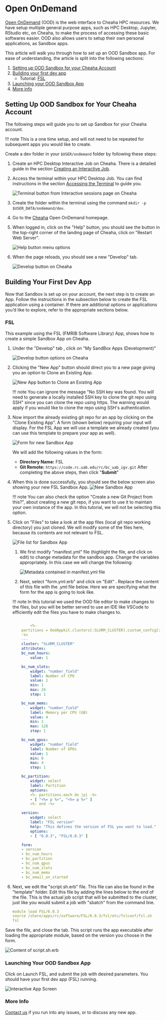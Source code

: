 # Open OnDemand

[Open OnDemand](https://rc.uab.edu) (OOD) is the web interface to Cheaha HPC resources. We have setup multiple general purpose apps, such as HPC Desktop, Jupyter, RStudio etc, on Cheaha, to make the process of accessing these basic softwares easier. OOD also allows users to setup their own personal applications, as Sandbox apps.

This article will walk you through how to set up an OOD Sandbox app. For ease of understanding, the article is split into the following sections:

1. [Setting up OOD Sandbox for your Cheaha Account](#setting-up-ood-sandbox-for-your-cheaha-account)
1. [Building your first dev app](#building-your-first-dev-app)
   - Tutorial: [FSL](#fsl)
1. [Launching your OOD Sandbox App](#launching-your-ood-sandbox-app)
1. [More info](#more-info)

## Setting Up OOD Sandbox for Your Cheaha Account

The following steps will guide you to set up Sandbox for your Cheaha account.

<!-- markdownlint-disable MD046 -->
!!! note
    This is a one time setup, and will not need to be repeated for subsequent apps you would like to create.
<!-- markdownlint-enable MD046 -->

Create a dev folder in your `$USER/ondemand` folder by following these steps:

1. Create an HPC Desktop Interactive Job on Cheaha. There is a detailed guide in the section [Creating an Interactive Job](../cheaha/open_ondemand/ood_layout.md#creating-an-interactive-job).
1. Access the terminal within your HPC Desktop Job. You can find instructions in the section [Accessing the Terminal](../cheaha/tutorial/pytorch_tensorflow.md#installing-anaconda-environments-using-the-terminal) to guide you.

    ![Terminal button from Interactive sessions page on Cheaha](images/cheaha_sandbox_shell_button.png)

1. Create the folder within the terminal using the command `mkdir -p $USER_DATA/ondemand/dev`.
1. Go to the [Cheaha](https://rc.uab.edu) Open OnDemand homepage.
1. When logged in, click on the "Help" button, you should see the button in the top-right corner of the landing page of Cheaha, click on "Restart Web Server".

    ![Help button menu options](images/cheaha_help_button.png)

1. When the page reloads, you should see a new "Develop" tab.

    ![Develop button on Cheaha](images/cheaha_develop_button.png)

## Building Your First Dev App

Now that Sandbox is set up on your account, the next step is to create an App. Follow the instructions in the subsection below to create the FSL application using a container. If there are additional options or applications you’d like to explore, refer to the appropriate sections below.

### FSL

This example using the FSL (FMRIB Software Library) App, shows how to create a simple Sandbox App on Cheaha.

1. Under the "Develop" tab , click on "My SandBox Apps (Development)"

    ![Develop button options on Cheaha](images/cheaha_develop_sandbox.png)

1. Clicking the "New App" button should direct you to a new page giving you an option to Clone an Existing App.

    ![New App button to Clone an Existing App](images/sandbox_new_app.png)

    <!-- markdownlint-disable MD046 -->
    !!! note
        You can ignore the message "No SSH key was found. You will need to generate a locally installed SSH key to clone the git repo using SSH" since you can clone the repo using https. The warning would apply if you would like to clone the repo using SSH's authentication.
    <!-- markdownlint-enable MD046 -->

1. Now import the already existing git repo for an app by clicking on the "Clone Existing App". A form (shown below) requiring your input will display. For the FSL App we will use a template we already created (you can use this template to prepare your app as well).

    ![Form for new Sandbox App](images/sandbox_new_app_form.png)

    We will add the following values in the form:
    - **Directory Name:** FSL
    - **Git Remote:** `https://code.rc.uab.edu/rc/bc_uab_igv.git`
    After completing the above steps, then click "**Submit**"

1. When this is done successfully, you should see the below screen also showing your new FSL Sandbox App.
    ![New Sandbox App](images/new_fsl_sandbox_app.png)

    <!-- markdownlint-disable MD046 -->
    !!! note
        You can also check the option "Create a new Git Project from this?", about creating a new git repo, if you want to use it to maintain your own instance of the app. In this tutorial, we will not be selecting this option.
    <!-- markdownlint-enable MD046 -->

1. Click on "Files" to take a look at the app files (local git repo working directory) you just cloned. We will modify some of the files here, because its contents are not relevant to FSL.

    ![File list for Sandbox App](images/file_sandbox_app.png)

    1. We first modify "manifest.yml" file (highlight the file, and click on edit) to change metadata for the sandbox app. Change the variables appropriately. In this case we will change the following:

        ![Metadata contained in manifest.yml file](images/manifest_yml_sandbox.png)

    1. Next, select "form.yml.erb" and click on "Edit" . Replace the content of this file with the .yml file below. Here we are specifying what the form for the app is going to look like.

    <!-- markdownlint-disable MD046 -->
    !!! note
        In this tutorial we used the OOD file editor to make changes to the files, but you will be better served to use an IDE like VSCode to efficiently edit the files you have to make changes to.
    <!-- markdownlint-enable MD046 -->

    ``` yaml

            <%-
        partitions = OodAppkit.clusters[:SLURM_CLUSTER].custom_config[:partitions]
        -%>
        ---
        cluster: "SLURM_CLUSTER"
        attributes:
        bc_num_hours:
            value: 1

        bc_num_slots:
            widget: "number_field"
            label: Number of CPU
            value: 1
            min: 1
            max: 24
            step: 1

        bc_num_mems:
            widget: "number_field"
            label: Memory per CPU (GB)
            value: 4
            min: 1
            max: 128
            step: 1

        bc_num_gpus:
            widget: "number_field"
            label: Number of GPUs
            value: 1
            min: 0
            max: 4
            step: 1

        bc_partition:
            widget: select
            label: Partition
            options:
            <%- partitions.each do |p| -%>
            - [ "<%= p %>", "<%= p %>" ]
            <%- end -%>

        version:
            widget: select
            label: "FSL version"
            help: "This defines the version of FSL you want to load."
            options:
            - [ "6.0.3", "FSL/6.0.3" ]

        form:
        - version
        - bc_num_hours
        - bc_partition
        - bc_num_gpus
        - bc_num_slots
        - bc_num_mems
        - bc_email_on_started

    ```

1. Next, we edit the "script.sh.erb" file. This file can also be found in the "template" folder. Edit this file by adding the lines below to the end of the file. This is the actual job script that will be submitted to the cluster, just like you would submit a job with "sbatch" from the command line.

    ``` YAML
    module load FSL/6.0.3
    source /share/apps/rc/software/FSL/6.0.3/fsl/etc/fslconf/fsl.sh
    fsl
    ```

Save the file, and close the tab. This script runs the app executable after loading the appropriate module, based on the version you choose in the form.

![Content of script.sh.erb](images/sandbox_scriptShErb.png)

### Launching Your OOD Sandbox App

Click on Launch FSL, and submit the job with desired parameters. You should have your first dev app (FSL) running.

![Interactive App Screen](images/sandbox_launchFSL.png)

### More Info

[Contact us](../index.md#how-to-contact-us) if you run into any issues, or to discuss any new app.

